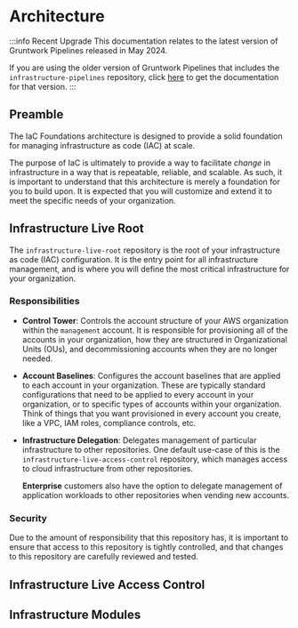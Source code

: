 # Architecture

:::info Recent Upgrade
This documentation relates to the latest version of Gruntwork Pipelines released in May 2024.

If you are using the older version of Gruntwork Pipelines that includes the `infrastructure-pipelines` repository, click [here](../../infrastructure-pipelines/iac-foundations/initial-setup.md) to get the documentation for that version.
:::

## Preamble

The IaC Foundations architecture is designed to provide a solid foundation for managing infrastructure as code (IAC) at scale.

The purpose of IaC is ultimately to provide a way to facilitate _change_ in infrastructure in a way that is repeatable, reliable, and scalable. As such, it is important to understand that this architecture is merely a foundation for you to build upon. It is expected that you will customize and extend it to meet the specific needs of your organization.
<!-- TODO: Add diagram using Excalidraw or something similar to visually showcase how these interact -->
## Infrastructure Live Root

The `infrastructure-live-root` repository is the root of your infrastructure as code (IAC) configuration. It is the entry point for all infrastructure management, and is where you will define the most critical infrastructure for your organization.

### Responsibilities

- **Control Tower**: Controls the account structure of your AWS organization within the `management` account. It is responsible for provisioning all of the accounts in your organization, how they are structured in Organizational Units (OUs), and decommissioning accounts when they are no longer needed.
- **Account Baselines**: Configures the account baselines that are applied to each account in your organization. These are typically standard configurations that need to be applied to every account in your organization, or to specific types of accounts within your organization. Think of things that you want provisioned in every account you create, like a VPC, IAM roles, compliance controls, etc.
- **Infrastructure Delegation**: Delegates management of particular infrastructure to other repositories. One default use-case of this is the `infrastructure-live-access-control` repository, which manages access to cloud infrastructure from other repositories.

  **Enterprise** customers also have the option to delegate management of application workloads to other repositories when vending new accounts.

### Security

Due to the amount of responsibility that this repository has, it is important to ensure that access to this repository is tightly controlled, and that changes to this repository are carefully reviewed and tested.

## Infrastructure Live Access Control

## Infrastructure Modules
